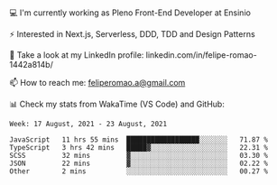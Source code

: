 💻 I'm currently working as Pleno Front-End Developer at Ensinio

⚡ Interested in Next.js, Serverless, DDD, TDD and Design Patterns

👥 Take a look at my LinkedIn profile: linkedin.com/in/felipe-romao-1442a814b/

📫 How to reach me: feliperomao.a@gmail.com

📊 Check my stats from WakaTime (VS Code) and GitHub:

<!--START_SECTION:waka-->
```text
Week: 17 August, 2021 - 23 August, 2021

JavaScript   11 hrs 55 mins  ██████████████████░░░░░░░   71.87 % 
TypeScript   3 hrs 42 mins   █████▓░░░░░░░░░░░░░░░░░░░   22.31 % 
SCSS         32 mins         ▓░░░░░░░░░░░░░░░░░░░░░░░░   03.30 % 
JSON         22 mins         ▓░░░░░░░░░░░░░░░░░░░░░░░░   02.22 % 
Other        2 mins          ░░░░░░░░░░░░░░░░░░░░░░░░░   00.27 % 
```
<!--END_SECTION:waka-->
